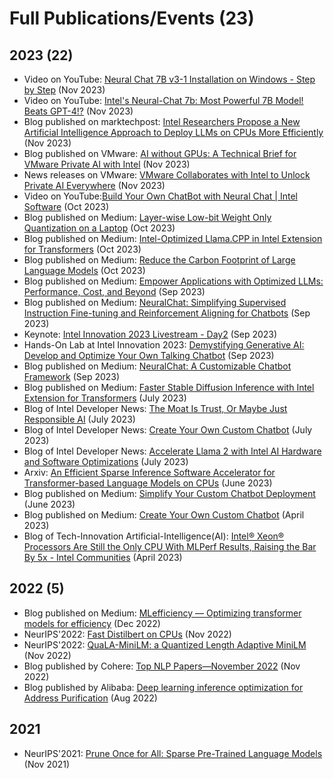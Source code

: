 Full Publications/Events (23)
==========
## 2023 (22)
* Video on YouTube: [Neural Chat 7B v3-1 Installation on Windows - Step by Step](https://www.youtube.com/watch?v=7_urstS-noU) (Nov 2023)
* Video on YouTube: [Intel's Neural-Chat 7b: Most Powerful 7B Model! Beats GPT-4!?](https://www.youtube.com/watch?v=bWhZ1u_1rlc) (Nov 2023)
* Blog published on marktechpost: [Intel Researchers Propose a New Artificial Intelligence Approach to Deploy LLMs on CPUs More Efficiently](https://www.marktechpost.com/2023/11/09/intel-researchers-propose-a-new-artificial-intelligence-approach-to-deploy-llms-on-cpus-more-efficiently) (Nov 2023)
* Blog published on VMware: [AI without GPUs: A Technical Brief for VMware Private AI with Intel](https://core.vmware.com/resource/ai-without-gpus-technical-brief-vmware-private-ai-intel#section6) (Nov 2023)
* News releases on VMware: [VMware Collaborates with Intel to Unlock Private AI Everywhere](https://news.vmware.com/releases/vmware-explore-2023-barcelona-intel-private-ai) (Nov 2023)
* Video on YouTube:[Build Your Own ChatBot with Neural Chat | Intel Software](https://www.youtube.com/watch?v=KWT6yKfu4n0) (Oct 2023)
* Blog published on Medium: [Layer-wise Low-bit Weight Only Quantization on a Laptop](https://medium.com/@NeuralCompressor/high-performance-low-bit-layer-wise-weight-only-quantization-on-a-laptop-712580899396) (Oct 2023)
* Blog published on Medium: [Intel-Optimized Llama.CPP in Intel Extension for Transformers](https://medium.com/@NeuralCompressor/llm-performance-of-intel-extension-for-transformers-f7d061556176) (Oct 2023)
* Blog published on Medium: [Reduce the Carbon Footprint of Large Language Models](https://medium.com/intel-analytics-software/reduce-large-language-model-carbon-footprint-with-intel-neural-compressor-and-intel-extension-for-dfadec3af76a) (Oct 2023)
* Blog published on Medium: [Empower Applications with Optimized LLMs: Performance, Cost, and Beyond](https://medium.com/intel-tech/empower-applications-with-optimized-llms-performance-cost-and-beyond-59c6e79cceb4) (Sep 2023)
* Blog published on Medium: [NeuralChat: Simplifying Supervised Instruction Fine-tuning and Reinforcement Aligning for Chatbots](https://medium.com/@NeuralCompressor/neuralchat-simplifying-supervised-instruction-fine-tuning-and-reinforcement-aligning-for-chatbots-d034bca44f69) (Sep 2023)
* Keynote: [Intel Innovation 2023 Livestream - Day2](https://www.youtube.com/watch?v=RbKRELWP9y8&t=2954s) (Sep 2023)
* Hands-On Lab at Intel Innovation 2023: [Demystifying Generative AI: Develop and Optimize Your Own Talking Chatbot](./pubs/AI010_Demystifying%20Generative%20AI%20Build%20Your%20Own%20Talking%20Chatbot.pdf) (Sep 2023)
* Blog published on Medium: [NeuralChat: A Customizable Chatbot Framework](https://medium.com/intel-analytics-software/make-your-own-chatbot-within-a-few-minutes-with-neuralchat-a-customizable-chatbot-framework-139b4bdec8d1) (Sep 2023)
* Blog published on Medium: [Faster Stable Diffusion Inference with Intel Extension for Transformers](https://medium.com/intel-analytics-software/faster-stable-diffusion-inference-with-intel-extension-for-transformers-on-intel-platforms-7e0f563186b0) (July 2023)
* Blog of Intel Developer News: [The Moat Is Trust, Or Maybe Just Responsible AI](https://www.intel.com/content/www/us/en/developer/articles/technical/moat-is-trust-minimizing-risks-generative-ai.html) (July 2023)
* Blog of Intel Developer News: [Create Your Own Custom Chatbot](https://www.intel.com/content/www/us/en/developer/articles/technical/train-large-language-models-create-custom-chatbot.html) (July 2023)
* Blog of Intel Developer News: [Accelerate Llama 2 with Intel AI Hardware and Software Optimizations](https://www.intel.com/content/www/us/en/developer/articles/news/llama2.html) (July 2023)
* Arxiv: [An Efficient Sparse Inference Software Accelerator for Transformer-based Language Models on CPUs](https://arxiv.org/abs/2306.16601) (June 2023)
* Blog published on Medium: [Simplify Your Custom Chatbot Deployment](https://medium.com/intel-analytics-software/simplify-your-custom-chatbot-deployment-on-intel-platforms-c8a911d906cf) (June 2023)
* Blog published on Medium: [Create Your Own Custom Chatbot](https://medium.com/intel-analytics-software/create-your-own-chatbot-on-cpus-b8d186cfefb2) (April 2023)
* Blog of Tech-Innovation Artificial-Intelligence(AI): [Intel® Xeon® Processors Are Still the Only CPU With MLPerf Results, Raising the Bar By 5x - Intel Communities](https://community.intel.com/t5/Blogs/Tech-Innovation/Artificial-Intelligence-AI/Intel-Xeon-Processors-Are-Still-the-Only-CPU-With-MLPerf-Results/post/1472750) (April 2023)

## 2022 (5)
* Blog published on Medium: [MLefficiency — Optimizing transformer models for efficiency](https://medium.com/@kawapanion/mlefficiency-optimizing-transformer-models-for-efficiency-a9e230cff051) (Dec 2022)
* NeurIPS'2022: [Fast Distilbert on CPUs](https://arxiv.org/abs/2211.07715) (Nov 2022)
* NeurIPS'2022: [QuaLA-MiniLM: a Quantized Length Adaptive MiniLM](https://arxiv.org/abs/2210.17114) (Nov 2022)
* Blog published by Cohere: [Top NLP Papers—November 2022](https://txt.cohere.ai/top-nlp-papers-november-2022/) (Nov 2022)
* Blog published by Alibaba: [Deep learning inference optimization for Address Purification](https://zhuanlan.zhihu.com/p/552484413) (Aug 2022)

## 2021
* NeurIPS'2021: [Prune Once for All: Sparse Pre-Trained Language Models](https://arxiv.org/abs/2111.05754) (Nov 2021)
